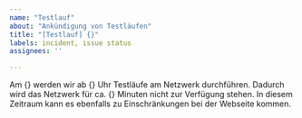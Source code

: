 ```yaml
---
name: "Testlauf"
about: "Ankündigung von Testläufen"
title: "[Testlauf] {}"
labels: incident, issue status
assignees: ''

---
```


Am {} werden wir ab {} Uhr Testläufe am Netzwerk durchführen. Dadurch wird das Netzwerk für ca. {} Minuten nicht zur Verfügung stehen. In diesem Zeitraum kann es ebenfalls zu Einschränkungen bei der Webseite kommen.
